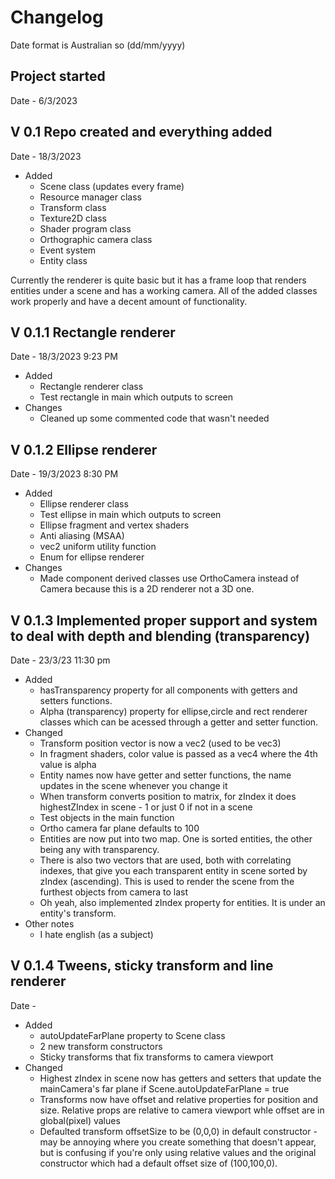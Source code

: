 # Changelog
Date format is Australian so (dd/mm/yyyy)
## Project started
Date - 6/3/2023
## V 0.1 Repo created and everything added
Date - 18/3/2023 
* Added 
    * Scene class (updates every frame)
    * Resource manager class
    * Transform class
    * Texture2D class
    * Shader program class
    * Orthographic camera class
    * Event system
    * Entity class  

Currently the renderer is quite basic but it has a frame loop that renders entities under a scene and has a working camera. All of the added classes work properly and have a decent amount of functionality.
## V 0.1.1 Rectangle renderer
Date - 18/3/2023 9:23 PM
* Added 
   * Rectangle renderer class
   * Test rectangle in main which outputs to screen  
* Changes   
   * Cleaned up some commented code that wasn't needed  
## V 0.1.2 Ellipse renderer
Date - 19/3/2023 8:30 PM
* Added 
   * Ellipse renderer class
   * Test ellipse in main which outputs to screen  
   * Ellipse fragment and vertex shaders
   * Anti aliasing (MSAA)
   * vec2 uniform utility function
   * Enum for ellipse renderer
* Changes   
   * Made component derived classes use OrthoCamera instead of Camera because this is a 2D renderer not a 3D one.  
## V 0.1.3 Implemented proper support and system to deal with depth and blending (transparency)
Date - 23/3/23 11:30 pm
* Added
   * hasTransparency property for all components with getters and setters functions.
   * Alpha (transparency) property for ellipse,circle and rect renderer classes which can be acessed through a getter and setter function.
* Changed
   * Transform position vector is now a vec2 (used to be vec3)
   * In fragment shaders, color value is passed as a vec4 where the 4th value is alpha
   * Entity names now have getter and setter functions, the name updates in the scene whenever you change it
   * When transform converts position to matrix, for zIndex it does highestZIndex in scene - 1 or just 0 if not in a scene
   * Test objects in the main function
   * Ortho camera far plane defaults to 100
   * Entities are now put into two map. One is sorted entities, the other being any with transparency. 
   * There is also two vectors that are used, both with correlating indexes, that give you each transparent entity in scene sorted by zIndex (ascending). This is used to render the scene from the furthest objects from camera to last
   * Oh yeah, also implemented zIndex property for entities. It is under an entity's transform.
 * Other notes
   * I hate english (as a subject)
## V 0.1.4 Tweens, sticky transform and line renderer
Date - 
* Added
   * autoUpdateFarPlane property to Scene class
   * 2 new transform constructors
   *  Sticky transforms that fix transforms to camera viewport 
* Changed
   * Highest zIndex in scene now has getters and setters that update the mainCamera's far plane if Scene.autoUpdateFarPlane = true
   * Transforms now have offset and relative properties for position and size. Relative props are relative to camera viewport whle offset are in global(pixel) values
   * Defaulted transform offsetSize to be (0,0,0) in default constructor - may be annoying where you create something that doesn't appear, but is confusing if you're only using relative values and the original constructor which had a default offset size of (100,100,0).
